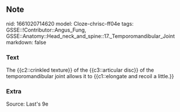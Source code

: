 ## Note
nid: 1661020714620
model: Cloze-chrisc-ff04e
tags: GSSE::!Contributor::Angus_Fung, GSSE::Anatomy::Head_neck_and_spine::17._Temporomandibular_Joint
markdown: false

### Text
The {{c2::crinkled texture}} of the {{c3::articular disc}} of the temporomandibular joint allows it to {{c1::elongate and recoil a little.}}

### Extra
<div>
  Source: Last's 9e
</div>
